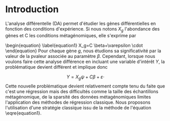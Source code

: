 # Introduction

L'analyse différentelle (DA) permet d'étudier les gènes différentielles en fonction des conditions d'expérience. Si nous notons $X_g$ l'abondance des gènes et C les conditions métagénomiques, elle s'exprime par

\begin{equation} \label{equation1}
X_g=C \beta+\varepsilon \cdot
\end{equation}
Pour chaque gène $g$, nous étudions sa significativité par la valeur de la pvaleur associée au paramètre $\beta$. Cependant, lorsque nous voulons faire cette analyse différence en incluant une variable d'intérêt $Y$, la problématique devient différent et implique donc 

$$Y=X_g \psi+C \beta+\varepsilon \cdot$$
Cette nouvelle problématique devient relativement compte tenu du faite que c'est une régression mais des difficultés comme la taille des échantillons métagénomique, de la sparsité des données métagénomiques limites l'application des méthodes de régression classique. Nous proposons l'utilisation d'une stratégie classique issu de la méthode de l'équation \eqre{equation1}.
